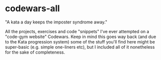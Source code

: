 # codewars-all
"A kata a day keeps the imposter syndrome away."

All the projects, exercises and code "snippets" I've ever attempted on a "code-gym website" Codewars. Keep in mind this goes way back (and due to the Kata progression system) some of the stuff you'll find here might be super-basic (e.g. simple one-liners etc), but I included all of it nonetheless for the sake of completeness.


